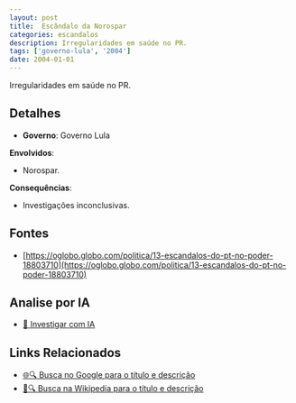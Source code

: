 ```yaml
---
layout: post
title:  Escândalo da Norospar
categories: escandalos
description: Irregularidades em saúde no PR.
tags: ['governo-lula', '2004']
date: 2004-01-01
---
```


Irregularidades em saúde no PR.

## Detalhes
- **Governo**: Governo Lula

**Envolvidos**:
- Norospar.


**Consequências**:
- Investigações inconclusivas.


## Fontes
- [https://oglobo.globo.com/politica/13-escandalos-do-pt-no-poder-18803710](https://oglobo.globo.com/politica/13-escandalos-do-pt-no-poder-18803710)


## Analise por IA
- [🤖 Investigar com IA](https://www.perplexity.ai/search?q=Esc%C3%A2ndalo%20da%20Norospar%20Irregularidades%20em%20sa%C3%BAde%20no%20PR.%20Governo%20Lula)

## Links Relacionados
- [🌐🔍 Busca no Google para o título e descrição](https://www.google.com/search?q=Esc%C3%A2ndalo%20da%20Norospar%20Irregularidades%20em%20sa%C3%BAde%20no%20PR.%20Governo%20Lula)
- [📖🔍 Busca na Wikipedia para o título e descrição](https://pt.wikipedia.org/w/index.php?search=Esc%C3%A2ndalo%20da%20Norospar%20Irregularidades%20em%20sa%C3%BAde%20no%20PR.%20Governo%20Lula)

